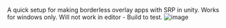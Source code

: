 A quick setup for making borderless overlay apps with SRP in unity.
Works for windows only.
Will not work in editor - Build to test.
![image](https://github.com/Theo-Eclipse/unity-overlay/assets/84511904/5f8de178-1ac4-4f3e-9cbf-9a23777cae8a)
